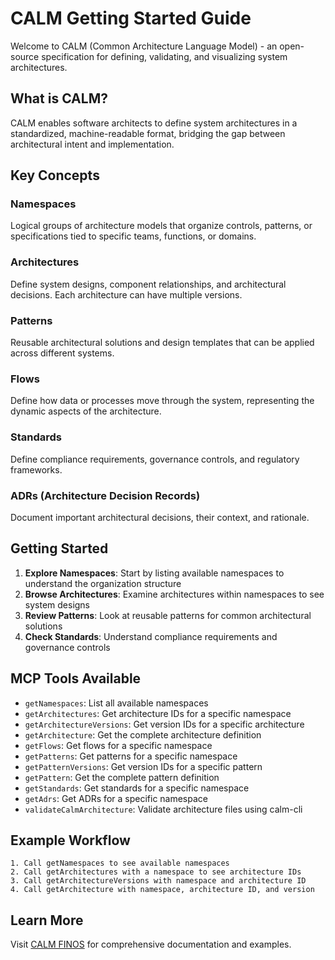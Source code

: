 # CALM Getting Started Guide

Welcome to CALM (Common Architecture Language Model) - an open-source specification for defining, validating, and visualizing system architectures.

## What is CALM?

CALM enables software architects to define system architectures in a standardized, machine-readable format, bridging the gap between architectural intent and implementation.

## Key Concepts

### Namespaces
Logical groups of architecture models that organize controls, patterns, or specifications tied to specific teams, functions, or domains.

### Architectures
Define system designs, component relationships, and architectural decisions. Each architecture can have multiple versions.

### Patterns
Reusable architectural solutions and design templates that can be applied across different systems.

### Flows
Define how data or processes move through the system, representing the dynamic aspects of the architecture.

### Standards
Define compliance requirements, governance controls, and regulatory frameworks.

### ADRs (Architecture Decision Records)
Document important architectural decisions, their context, and rationale.

## Getting Started

1. **Explore Namespaces**: Start by listing available namespaces to understand the organization structure
2. **Browse Architectures**: Examine architectures within namespaces to see system designs
3. **Review Patterns**: Look at reusable patterns for common architectural solutions
4. **Check Standards**: Understand compliance requirements and governance controls

## MCP Tools Available

- `getNamespaces`: List all available namespaces
- `getArchitectures`: Get architecture IDs for a specific namespace
- `getArchitectureVersions`: Get version IDs for a specific architecture
- `getArchitecture`: Get the complete architecture definition
- `getFlows`: Get flows for a specific namespace
- `getPatterns`: Get patterns for a specific namespace
- `getPatternVersions`: Get version IDs for a specific pattern
- `getPattern`: Get the complete pattern definition
- `getStandards`: Get standards for a specific namespace
- `getAdrs`: Get ADRs for a specific namespace
- `validateCalmArchitecture`: Validate architecture files using calm-cli

## Example Workflow

```
1. Call getNamespaces to see available namespaces
2. Call getArchitectures with a namespace to see architecture IDs
3. Call getArchitectureVersions with namespace and architecture ID
4. Call getArchitecture with namespace, architecture ID, and version
```

## Learn More

Visit [CALM FINOS](https://calm.finos.org/) for comprehensive documentation and examples.

